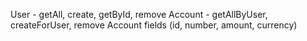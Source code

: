 User - getAll, create, getById, remove
Account - getAllByUser, createForUser, remove
Account fields (id, number, amount, currency)